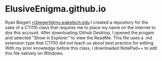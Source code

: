 # ElusiveEnigma.github.io
Ryan Biegert
rcbiegert@my.waketech.edu
I created a repository for the sake of a CTI110 class that requires me to place my name on the internet to dox this account.
After downloading Github Desktop, I opened the progam and selected "Show in Explorer" to view the ReadMe.
This file uses a .md extension type that CTI110 did not teach us about best practice for editing. With my prior knowledge before this class, I downloaded NotePad++ to edit this file natively on Windows.
